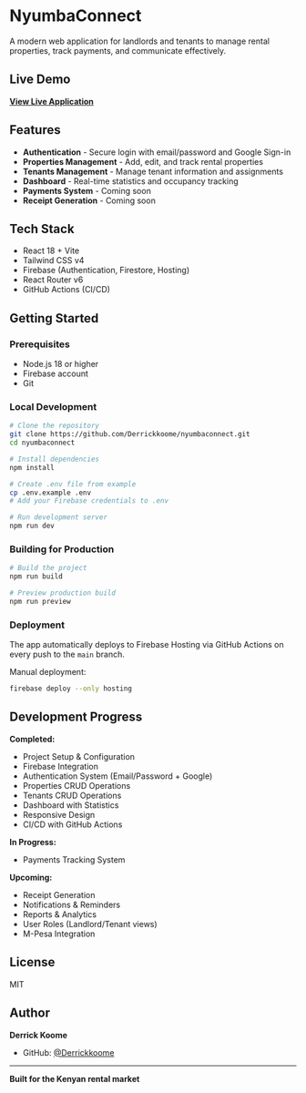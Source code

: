 # NyumbaConnect

A modern web application for landlords and tenants to manage rental properties, track payments, and communicate effectively.

## Live Demo

**[View Live Application](https://nyumbaconnect-36c88.web.app)**

## Features

- **Authentication** - Secure login with email/password and Google Sign-in
- **Properties Management** - Add, edit, and track rental properties
- **Tenants Management** - Manage tenant information and assignments
- **Dashboard** - Real-time statistics and occupancy tracking
- **Payments System** - Coming soon
- **Receipt Generation** - Coming soon

## Tech Stack

- React 18 + Vite
- Tailwind CSS v4
- Firebase (Authentication, Firestore, Hosting)
- React Router v6
- GitHub Actions (CI/CD)

## Getting Started

### Prerequisites
- Node.js 18 or higher
- Firebase account
- Git

### Local Development
```bash
# Clone the repository
git clone https://github.com/Derrickkoome/nyumbaconnect.git
cd nyumbaconnect

# Install dependencies
npm install

# Create .env file from example
cp .env.example .env
# Add your Firebase credentials to .env

# Run development server
npm run dev
```

### Building for Production
```bash
# Build the project
npm run build

# Preview production build
npm run preview
```

### Deployment

The app automatically deploys to Firebase Hosting via GitHub Actions on every push to the `main` branch.

Manual deployment:
```bash
firebase deploy --only hosting
```

## Development Progress

**Completed:**
- Project Setup & Configuration
- Firebase Integration
- Authentication System (Email/Password + Google)
- Properties CRUD Operations
- Tenants CRUD Operations
- Dashboard with Statistics
- Responsive Design
- CI/CD with GitHub Actions

**In Progress:**
- Payments Tracking System

**Upcoming:**
- Receipt Generation
- Notifications & Reminders
- Reports & Analytics
- User Roles (Landlord/Tenant views)
- M-Pesa Integration


## License

MIT

## Author

**Derrick Koome**
- GitHub: [@Derrickkoome](https://github.com/Derrickkoome)

---

**Built for the Kenyan rental market**